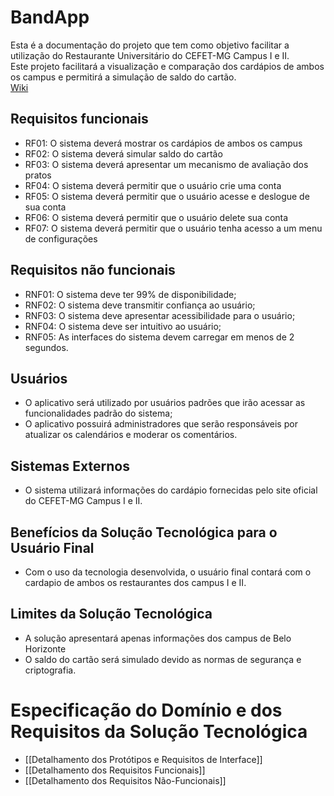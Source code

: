 # BandApp
Esta é a documentação do projeto que tem como objetivo facilitar a utilização do Restaurante Universitário do CEFET-MG Campus I e II. </br>
Este projeto facilitará a visualização e comparação dos cardápios de ambos os campus e permitirá a simulação de saldo do cartão. </br>
[Wiki](https://github.com/cefetmg-2022-psi-g3/wiki/wiki)

## Requisitos funcionais

* RF01: O sistema deverá mostrar os cardápios de ambos os campus
* RF02: O sistema deverá simular saldo do cartão
* RF03: O sistema deverá apresentar um mecanismo de avaliação dos pratos
* RF04: O sistema deverá permitir que o usuário crie uma conta
* RF05: O sistema deverá permitir que o usuário acesse e deslogue de sua conta
* RF06: O sistema deverá permitir que o usuário delete sua conta
* RF07: O sistema deverá permitir que o usuário tenha acesso a um menu de configurações

## Requisitos não funcionais

* RNF01: O sistema deve ter 99% de disponibilidade;
* RNF02: O sistema deve transmitir confiança ao usuário;
* RNF03: O sistema deve apresentar acessibilidade para o usuário;
* RNF04: O sistema deve ser intuitivo ao usuário;
* RNF05: As interfaces do sistema devem carregar em menos de 2 segundos.

## Usuários

 * O aplicativo será utilizado por usuários padrões que irão acessar as funcionalidades padrão do sistema;
 * O aplicativo possuirá administradores que serão responsáveis por atualizar os calendários e moderar os comentários.

## Sistemas Externos

* O sistema utilizará informações do cardápio fornecidas pelo site oficial do CEFET-MG Campus I e II.

## Benefícios da Solução Tecnológica para o Usuário Final

* Com o uso da tecnologia desenvolvida, o usuário final contará com o cardapio de ambos os restaurantes dos campus I e II.

## Limites da Solução Tecnológica 

* A solução apresentará apenas informações dos campus de Belo Horizonte
* O saldo do cartão será simulado devido as normas de segurança e criptografia. 

# Especificação do Domínio e dos Requisitos da Solução Tecnológica

* [[Detalhamento dos Protótipos e Requisitos de Interface]]
* [[Detalhamento dos Requisitos Funcionais]]
* [[Detalhamento dos Requisitos Não-Funcionais]]

